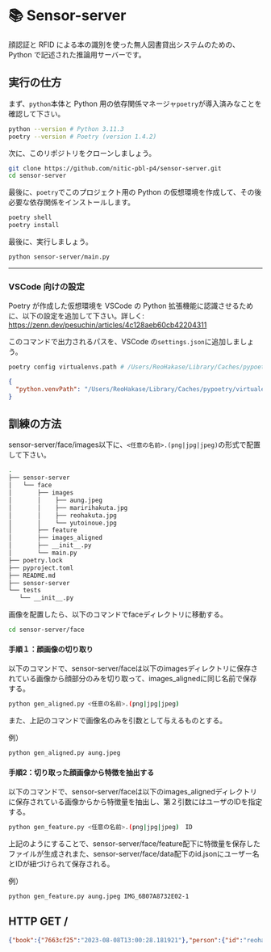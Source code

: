 # 📚 Sensor-server

顔認証と RFID による本の識別を使った無人図書貸出システムのための、Python で記述された推論用サーバーです。

## 実行の仕方

まず、`python`本体と Python 用の依存関係マネージャ`poetry`が導入済みなことを確認して下さい。

```bash
python --version # Python 3.11.3
poetry --version # Poetry (version 1.4.2)
```

次に、このリポジトリをクローンしましょう。

```bash
git clone https://github.com/nitic-pbl-p4/sensor-server.git
cd sensor-server
```


最後に、`poetry`でこのプロジェクト用の Python の仮想環境を作成して、その後必要な依存関係をインストールします。

```bash
poetry shell
poetry install
```

最後に、実行しましょう。

```bash
python sensor-server/main.py
```

---

### VSCode 向けの設定

Poetry が作成した仮想環境を VSCode の Python 拡張機能に認識させるために、以下の設定を追加して下さい。詳しく: https://zenn.dev/pesuchin/articles/4c128aeb60cb42204311

このコマンドで出力されるパスを、VSCode の`settings.json`に追加しましょう。

```bash
poetry config virtualenvs.path # /Users/ReoHakase/Library/Caches/pypoetry/virtualenvs
```

```json
{
  "python.venvPath": "/Users/ReoHakase/Library/Caches/pypoetry/virtualenvs"
}
```

## 訓練の方法

sensor-server/face/images以下に、`<任意の名前>.(png|jpg|jpeg)`の形式で配置して下さい。

```bash
.
├── sensor-server
│   └── face
│       ├── images
│       │    ├── aung.jpeg
│       │    ├── maririhakuta.jpg  
│       │    ├── reohakuta.jpg
│       │    └── yutoinoue.jpg
│       ├── feature  
│       ├── images_aligned
│       ├── __init__.py
│       └── main.py
├── poetry.lock
├── pyproject.toml
├── README.md
├── sensor-server
└── tests
   └── __init__.py
```

画像を配置したら、以下のコマンドでfaceディレクトリに移動する。
```bash
cd sensor-server/face
```
#### 手順１：顔画像の切り取り
以下のコマンドで、sensor-server/faceは以下のimagesディレクトリに保存されている画像から顔部分のみを切り取って、images_alignedに同じ名前で保存する。
```bash
python gen_aligned.py <任意の名前>.(png|jpg|jpeg)
```
また、上記のコマンドで画像名のみを引数として与えるものとする。

例）

```bash
python gen_aligned.py aung.jpeg
```

#### 手順2：切り取った顔画像から特徴を抽出する
以下のコマンドで、sensor-server/faceは以下のimages_alignedディレクトリに保存されている画像からから特徴量を抽出し、第２引数にはユーザのIDを指定する。

```bash
python gen_feature.py <任意の名前>.(png|jpg|jpeg)　ID
```

上記のようにすることで、sensor-server/face/feature配下に特徴量を保存したファイルが生成されまた、sensor-server/face/data配下のid.jsonにユーザー名とIDが紐づけられて保存される。

例）

```bash
python gen_feature.py aung.jpeg IMG_6B07A8732E02-1
```


## HTTP GET /

```json
{"book":{"7663cf25":"2023-08-08T13:00:28.181921"},"person":{"id":"reohakuta","seenAt":"2023-08-08T13:00:26.958482"},"signature":"dvYOdXIZp9bOSm7o0gaPUEWfP96S5zWyJi2ZzQxUjhRgp4KktJy2Xx/sUtRn3hMkRjn3kb2qVz3DI+ePsOrYerrVa9j45dGvsra0P2dxXtd9gc9ifK43dL8Ku96LUIeNFj7jcVsRJ4qfLtR+Z3QADCt0uFFl+bG6eQr7+dYnfzbJV9e6ia2t+IZwYJ/fZrwgMa9xRZq2mfTrzYXlUDKiTbKitN7uNxT2oklaR2sMdLB/vNHsMt06uf/JtJZQxA5Cs4N4gEcLFlMrhqeBHuQRvj/3VsnJUWvHqJauXureTWOMaPuEfXMl42D+5e8I2FeHxm5AnPnE96T+SpihOZX4cQ==","timestamp":"2023-08-08T13:00:35.371409+09:00"}
```